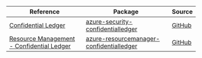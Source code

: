 | Reference | Package | Source |
|---|---|---|
|[Confidential Ledger](security-confidentialledger-readme.md)|[azure-security-confidentialledger](https://repo1.maven.org/maven2/com/azure/azure-security-confidentialledger)|[GitHub](https://github.com/Azure/azure-sdk-for-java/blob/main/sdk/confidentialledger/azure-security-confidentialledger)|
|[Resource Management - Confidential Ledger](resourcemanager-confidentialledger-readme.md)|[azure-resourcemanager-confidentialledger](https://repo1.maven.org/maven2/com/azure/resourcemanager/azure-resourcemanager-confidentialledger)|[GitHub](https://github.com/Azure/azure-sdk-for-java/blob/main/sdk/confidentialledger/azure-resourcemanager-confidentialledger)|
